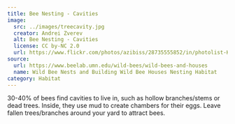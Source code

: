```yaml
---
title: Bee Nesting - Cavities
image:
  src: ../images/treecavity.jpg
  creator: Andrei Zverev
  alt: Bee Nesting - Cavities
  license: CC by-NC 2.0
  url: https://www.flickr.com/photos/azibiss/28735555852/in/photolist-KMgeC9-24LWQyB-oPvWpt-rKxkiC-2hg11px-QQDGWC-Cm4MTF-2djgyLh-2hq6PFT-28qXizE-SMSkFr-WDogR4-sbvevW-2dMWm18-YvsshL-r9n3tB-rzkbNf-bfBEbc-NHDrz2-RXraMX-LcMmER-2867zgi-yxraFh-GhMcNF-24RMHTF-2hDWUkb-TNS7Gb-24RMHRX-bzYDyS-2hjwot8-Qi3TUP-2hDVQSF-tognYv-2iSqwGw-EW2m8q-QTdGyh-qijhJi-26vdiRp-MxkPoz-rqHKH7-YPWEUw-26HCdAV-EW2nSN-LHjqSe-nKYt42-Fmi5f3-2atcXBm-2ePWa6P-tCo7B7-26WWnPk
source:
  url: https://www.beelab.umn.edu/wild-bees/wild-bees-and-houses
  name: Wild Bee Nests and Building Wild Bee Houses Nesting Habitat
category: Habitat
---
```

30-40% of bees find cavities to live in, such as hollow branches/stems or dead trees. Inside, they use mud to create chambers for their eggs. Leave fallen trees/branches around your yard to attract bees.